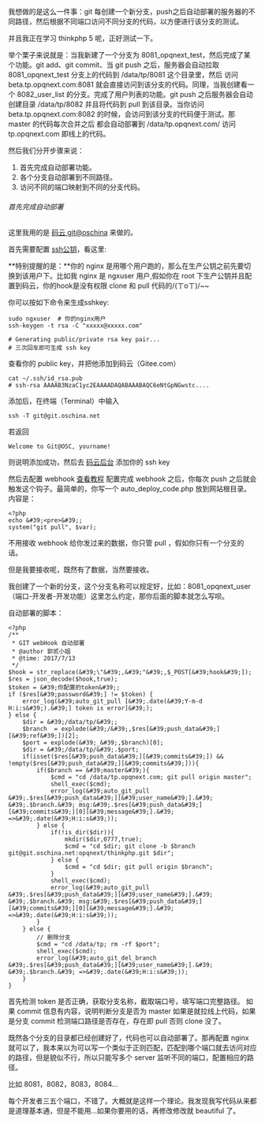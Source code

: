 我想做的是这么一件事：git 每创建一个新分支，push之后自动部署的服务器的不同路径，然后根据不同端口访问不同分支的代码，以方便进行该分支的测试。

并且我正在学习 thinkphp 5 呢，正好测试一下。

举个栗子来说就是：当我新建了一个分支为 8081_opqnext_test，然后完成了某个功能。git add、git commit、当 git push 之后，服务器会自动拉取 8081_opqnext_test 分支上的代码到 /data/tp/8081 这个目录里，然后 访问 beta.tp.opqnext.com:8081 就会直接访问到该分支的代码。同理，当我创建看一个 8082_user_list 的分支。完成了用户列表的功能。git push 之后服务器会自动创建目录 /data/tp/8082 并且将代码到 pull 到该目录。当你访问 beta.tp.opqnext.com:8082 的时候，会访问到该分支的代码便于测试。那 master 的代码每次合并之后 都会自动部署到 /data/tp.opqnext.com/ 访问 tp.opqnext.com 即线上的代码。

然后我们分开步骤来说：

1. 首先完成自动部署功能。
2. 各个分支自动部署到不同路径。
3. 访问不同的端口映射到不同的分支代码。

###### 首先完成自动部署

这里我用的是 [码云 git@oschina](http://git.oschina.net/) 来做的。

首先需要配置 [ssh公钥](http://git.mydoc.io/?t=180845)，看这里:

**特别提醒的是：**你的 nginx 是用哪个用户跑的，那么在生产公钥之前先要切换到该用户下。比如我 nginx 是 ngxuser 用户,假如你在 root 下生产公钥并且配置到码云，你的hook是没有权限 clone 和 pull 代码的/(ㄒoㄒ)/~~

你可以按如下命令来生成sshkey:
```
sudo ngxuser  # 你的nginx用户
ssh-keygen -t rsa -C "xxxxx@xxxxx.com"

# Generating public/private rsa key pair...
# 三次回车即可生成 ssh key
```
查看你的 public key，并把他添加到码云（Gitee.com）
```
cat ~/.ssh/id_rsa.pub
# ssh-rsa AAAAB3NzaC1yc2EAAAADAQABAAABAQC6eNtGpNGwstc....
```
添加后，在终端（Terminal）中输入
```
ssh -T git@git.oschina.net
```
若返回
```
Welcome to Git@OSC, yourname!
```
则说明添加成功，然后去 [码云后台](http://git.oschina.net/profile/sshkeys) 添加你的 ssh key

然后去配置 webhook [查看教程](http://git.mydoc.io/?t=154711) 配置完成 webhook 之后，你每次 push 之后就会触发这个钩子。最简单的，你写一个 auto_deploy_code.php 放到网站根目录。内容是：
```
<?php
echo &#39;<pre>&#39;;
system("git pull", $var);
```
不用接收 webhook 给你发过来的数据，你只管 pull ，假如你只有一个分支的话。

但是我要接收呢，既然有了数据，当然要接收。

我创建了一个新的分支，这个分支名称可以规定好，比如：8081_opqnext_user （端口-开发者-开发功能）这里怎么约定，那你后面的脚本就怎么写呗。

自动部署的脚本：
```
<?php
/**
 * GIT webHook 自动部署
 * @author 郭贰小姐
 * @time: 2017/7/13
 */
$hook = str_replace(&#39;\"&#39;,&#39;"&#39;,$_POST[&#39;hook&#39;]);
$res = json_decode($hook,true);
$token = &#39;你配置的token&#39;;
if ($res[&#39;password&#39;] != $token) {
    error_log(&#39;auto_git_pull [&#39;.date(&#39;Y-m-d H:i:s&#39;).&#39;] token is error]&#39;);
} else {
    $dir = &#39;/data/tp/&#39;;
    $branch  = explode(&#39;/&#39;,$res[&#39;push_data&#39;][&#39;ref&#39;])[2];
    $port = explode(&#39;_&#39;,$branch)[0];
    $dir = &#39;/data/tp/&#39;.$port;
    if(isset($res[&#39;push_data&#39;][&#39;commits&#39;]) && !empty($res[&#39;push_data&#39;][&#39;commits&#39;])){
        if($branch == &#39;master&#39;){
            $cmd = "cd /data/tp.opqnext.com; git pull origin master";
            shell_exec($cmd);
            error_log(&#39;auto_git_pull &#39;.$res[&#39;push_data&#39;][&#39;user_name&#39;].&#39; &#39;.$branch.&#39; msg:&#39;.$res[&#39;push_data&#39;][&#39;commits&#39;][0][&#39;message&#39;].&#39; =>&#39;.date(&#39;H:i:s&#39;));
        } else {
            if(!is_dir($dir)){
                mkdir($dir,0777,true);
                $cmd = "cd $dir; git clone -b $branch git@git.oschina.net:opqnext/thinkphp.git $dir";
            } else {
                $cmd = "cd $dir; git pull origin $branch";
            }
            shell_exec($cmd);
            error_log(&#39;auto_git_pull &#39;.$res[&#39;push_data&#39;][&#39;user_name&#39;].&#39; &#39;.$branch.&#39; msg:&#39;.$res[&#39;push_data&#39;][&#39;commits&#39;][0][&#39;message&#39;].&#39; =>&#39;.date(&#39;H:i:s&#39;));
        }
    } else {
        // 删除分支
        $cmd = "cd /data/tp; rm -rf $port";
        shell_exec($cmd);
        error_log(&#39;auto_git_del_branch &#39;.$res[&#39;push_data&#39;][&#39;user_name&#39;].&#39; &#39;.$branch.&#39; =>&#39;.date(&#39;H:i:s&#39;));
    }
}
```

首先检测 token 是否正确，获取分支名称，截取端口号，填写端口完整路径。
如果 commit 信息有内容，说明判断分支是否为 master 如果是就拉线上代码，如果是分支 commit 检测端口路径是否存在，存在即 pull 否则 clone 没了。

既然各个分支的目录都已经创建好了，代码也可以自动部署了。那再配置 nginx 就可以了，我本来以为可以写一个类似于正则匹配，匹配到哪个端口就去访问对应的路径，但是貌似不行，所以只能写多个 server 监听不同的端口，配置相应的路径。

比如 8081，8082，8083，8084...

每个开发者三五个端口，不错了。大概就是这样一个理论。我发现我写代码从来都是道理基本通，但是不能用...如果你要用的话，再修改修改就 beautiful 了。
